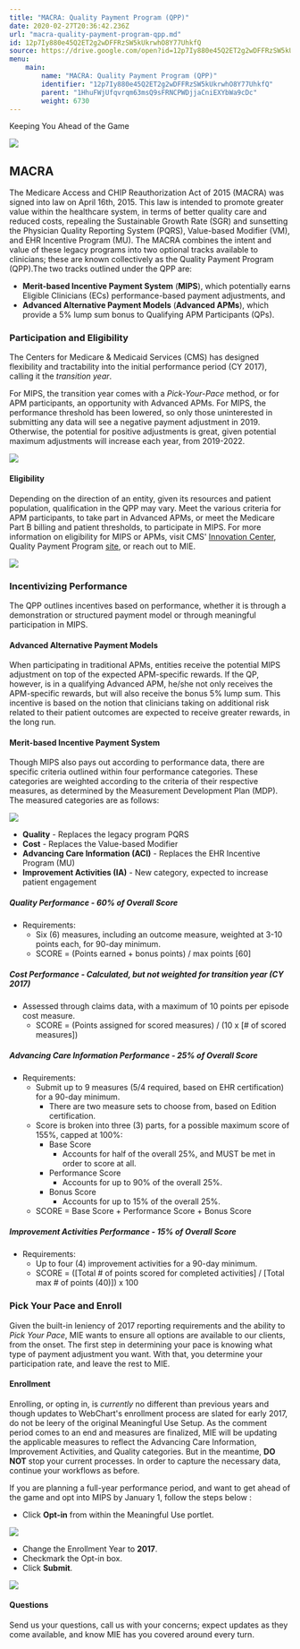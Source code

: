 ```yaml
---
title: "MACRA: Quality Payment Program (QPP)"
date: 2020-02-27T20:36:42.236Z
url: "macra-quality-payment-program-qpp.md"
id: 12p7Iy880e45Q2ET2g2wDFFRzSW5kUkrwhO8Y77UhkfQ
source: https://drive.google.com/open?id=12p7Iy880e45Q2ET2g2wDFFRzSW5kUkrwhO8Y77UhkfQ
menu:
    main:
        name: "MACRA: Quality Payment Program (QPP)"
        identifier: "12p7Iy880e45Q2ET2g2wDFFRzSW5kUkrwhO8Y77UhkfQ"
        parent: "1HhuFWjUfqvrqm63msQ9sFRNCPWDjjaCniEXYbWa9cDc"
        weight: 6730
---
```

Keeping You Ahead of the Game

![](external_files/541f21141cd7ecb186e3352634b636ad.png)

## MACRA

The Medicare Access and CHIP Reauthorization Act of 2015 (MACRA) was signed into law on April 16th, 2015. This law is intended to promote greater value within the healthcare system, in terms of better quality care and reduced costs, repealing the Sustainable Growth Rate (SGR) and sunsetting the Physician Quality Reporting System (PQRS), Value-based Modifier (VM), and EHR Incentive Program (MU). The MACRA combines the intent and value of these legacy programs into two optional tracks available to clinicians; these are known collectively as the Quality Payment Program (QPP).The two tracks outlined under the QPP are:

* <strong>Merit-based Incentive Payment System</strong> (<strong>MIPS</strong>), which potentially earns Eligible Clinicians (ECs) performance-based payment adjustments, and
* <strong>Advanced Alternative Payment Models</strong> (<strong>Advanced APMs</strong>), which provide a 5% lump sum bonus to Qualifying APM Participants (QPs).

### Participation and Eligibility

The Centers for Medicare & Medicaid Services (CMS) has designed flexibility and tractability into the initial performance period (CY 2017), calling it the *transition year*.

For MIPS, the transition year comes with a *Pick-Your-Pace* method, or for APM participants, an opportunity with Advanced APMs. For MIPS, the performance threshold has been lowered, so only those uninterested in submitting any data will see a negative payment adjustment in 2019. Otherwise, the potential for positive adjustments is great, given potential maximum adjustments will increase each year, from 2019-2022.

![](external_files/7f1b0d30740dddcdd46c4e77d8879fb5.png)

#### Eligibility

Depending on the direction of an entity, given its resources and patient population, qualification in the QPP may vary. Meet the various criteria for APM participants, to take part in Advanced APMs, or meet the Medicare Part B billing and patient thresholds, to participate in MIPS. For more information on eligibility for MIPS or APMs, visit CMS' [Innovation Center](https://innovation.cms.gov/), Quality Payment Program [site](https://qpp.cms.gov/), or reach out to MIE.

![](external_files/d7439f9990518e4641f5ff4bd7519c29.png)

### Incentivizing Performance

The QPP outlines incentives based on performance, whether it is through a demonstration or structured payment model or through meaningful participation in MIPS.

#### Advanced Alternative Payment Models

When participating in traditional APMs, entities receive the potential MIPS adjustment on top of the expected APM-specific rewards. If the QP, however, is in a qualifying Advanced APM, he/she not only receives the APM-specific rewards, but will also receive the bonus 5% lump sum. This incentive is based on the notion that clinicians taking on additional risk related to their patient outcomes are expected to receive greater rewards, in the long run.

#### Merit-based Incentive Payment System

Though MIPS also pays out according to performance data, there are specific criteria outlined within four performance categories. These categories are weighted according to the criteria of their respective measures, as determined by the Measurement Development Plan (MDP). The measured categories are as follows:

![](external_files/dd9d09b0e1ecee604cc2088f1cbe8009.png)

* <strong>Quality</strong> - Replaces the legacy program PQRS
* <strong>Cost</strong> - Replaces the Value-based Modifier
* <strong>Advancing Care Information (ACI)</strong> - Replaces the EHR Incentive Program (MU)
* <strong>Improvement Activities (IA)</strong> - New category, expected to increase patient engagement

##### Quality Performance <strong>-</strong> 60% of Overall Score

* Requirements:
    * Six (6) measures, including an outcome measure, weighted at 3-10 points each, for 90-day minimum.
    * SCORE = (Points earned + bonus points) / max points [60]

##### Cost Performance <strong>-</strong> Calculated, but not weighted for transition year (CY 2017)

* Assessed through claims data, with a maximum of 10 points per episode cost measure.
    * SCORE = (Points assigned for scored measures) / (10 x [# of scored measures])

##### Advancing Care Information Performance - 25% of Overall Score

* Requirements:
    * Submit up to 9 measures (5/4 required, based on EHR certification) for a 90-day minimum.
        * There are two measure sets to choose from, based on Edition certification.
    * Score is broken into three (3) parts, for a possible maximum score of 155%, capped at 100%:
        * Base Score
            * Accounts for half of the overall 25%, and MUST be met in order to score at all.
        * Performance Score
            * Accounts for up to 90% of the overall 25%.
        * Bonus Score
            * Accounts for up to 15% of the overall 25%.
    * SCORE = Base Score + Performance Score + Bonus Score

##### Improvement Activities Performance - 15% of Overall Score

* Requirements:
    * Up to four (4) improvement activities for a 90-day minimum.
    * SCORE = ([Total # of points scored for completed activities] / [Total max # of points (40)]) x 100

### Pick Your Pace and Enroll



Given the built-in leniency of 2017 reporting requirements and the ability to *Pick Your Pace*, MIE wants to ensure all options are available to our clients, from the onset. The first step in determining your pace is knowing what type of payment adjustment you want. With that, you determine your participation rate, and leave the rest to MIE.

#### Enrollment

Enrolling, or opting in, is *currently* no different than previous years and though updates to WebChart's enrollment process are slated for early 2017, do not be leery of the original Meaningful Use Setup. As the comment period comes to an end and measures are finalized, MIE will be updating the applicable measures to reflect the Advancing Care Information, Improvement Activities, and Quality categories. But in the meantime, **DO NOT** stop your current processes. In order to capture the necessary data, continue your workflows as before.

If you are planning a full-year performance period, and want to get ahead of the game and opt into MIPS by January 1, follow the steps below :

* Click <strong>Opt-in</strong> from within the Meaningful Use portlet.

![](external_files/6859338c9c39cf4359ece967b34d3dd3.png)

* Change the Enrollment Year to <strong>2017</strong>.
* Checkmark the Opt-in box.
* Click <strong>Submit</strong>.

![](external_files/514bcc41f239fee20661474fec561efa.png)

#### Questions

Send us your questions, call us with your concerns; expect updates as they come available, and know MIE has you covered around every turn.

